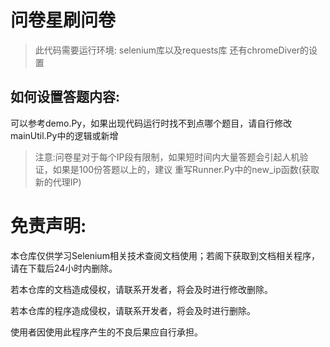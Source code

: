 # 问卷星刷问卷

> 此代码需要运行环境: selenium库以及requests库  还有chromeDiver的设置

## 如何设置答题内容:

可以参考demo.Py，如果出现代码运行时找不到点哪个题目，请自行修改mainUtil.Py中的逻辑或新增

> 注意:问卷星对于每个IP段有限制，如果短时间内大量答题会引起人机验证，如果是100份答题以上的，建议
> 重写Runner.Py中的new_ip函数(获取新的代理IP)

# 免责声明:

本仓库仅供学习Selenium相关技术查阅文档使用；若阁下获取到文档相关程序，请在下载后24小时内删除。

若本仓库的文档造成侵权，请联系开发者，将会及时进行修改删除。

若本仓库的程序造成侵权，请联系开发者，将会及时进行删除。

使用者因使用此程序产生的不良后果应自行承担。
